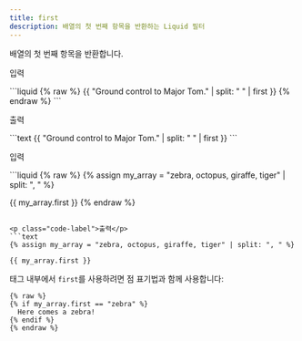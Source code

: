 ```yaml
---
title: first
description: 배열의 첫 번째 항목을 반환하는 Liquid 필터
---
```


배열의 첫 번째 항목을 반환합니다.

<p class="code-label">입력</p>
```liquid
{% raw %}
{{ "Ground control to Major Tom." | split: " " | first }}
{% endraw %}
```

<p class="code-label">출력</p>
```text
{{ "Ground control to Major Tom." | split: " " | first }}
```

<p class="code-label">입력</p>
```liquid
{% raw %}
{% assign my_array = "zebra, octopus, giraffe, tiger" | split: ", " %}

{{ my_array.first }}
{% endraw %}
```

<p class="code-label">출력</p>
```text
{% assign my_array = "zebra, octopus, giraffe, tiger" | split: ", " %}

{{ my_array.first }}
```

태그 내부에서 `first`를 사용하려면 점 표기법과 함께 사용합니다:

```liquid
{% raw %}
{% if my_array.first == "zebra" %}
  Here comes a zebra!
{% endif %}
{% endraw %}
```
